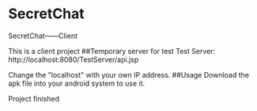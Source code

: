 # SecretChat
SecretChat——Client 

This is a client project
##Temporary server for test
Test Server: http://localhost:8080/TestServer/api.jsp

Change the "localhost" with your own IP address.
##Usage
Download the apk file into your android system to use it.

Project finished

